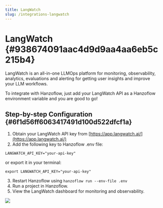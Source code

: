 ```yaml
---
title: LangWatch
slug: /integrations-langwatch
---
```




# LangWatch {#938674091aac4d9d9aa4aa6eb5c215b4}


LangWatch is an all-in-one LLMOps platform for monitoring, observability, analytics, evaluations and alerting for getting user insights and improve your LLM workflows.


To integrate with Hanzoflow, just add your LangWatch API as a Hanzoflow environment variable and you are good to go!


## Step-by-step Configuration {#6f1d56ff6063417491d100d522dfcf1a}

1. Obtain your LangWatch API key from [https://app.langwatch.ai/](https://app.langwatch.ai/)
2. Add the following key to Hanzoflow .env file:

```shell
LANGWATCH_API_KEY="your-api-key"
```


or export it in your terminal:


```shell
export LANGWATCH_API_KEY="your-api-key"
```

3. Restart Hanzoflow using `hanzoflow run --env-file .env`
4. Run a project in Hanzoflow.
5. View the LangWatch dashboard for monitoring and observability.

![](/img/langwatch-dashboard.png)

